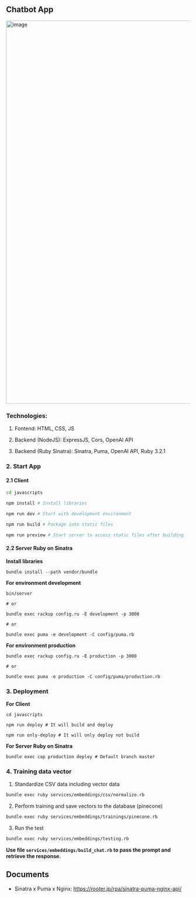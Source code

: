 ## Chatbot App

<img width="1047" alt="image" src="https://github.com/TOMOSIA-VIETNAM/chatbot-ruby-sample/assets/77431580/3768166b-5be2-4d82-8618-a6d8374880de">

### Technologies:

1. Fontend: HTML, CSS, JS

2. Backend (NodeJS): ExpressJS, Cors, OpenAI API

3. Backend (Ruby Sinatra): Sinatra, Puma, OpenAI API, Ruby 3.2.1

### 2. Start App

#### 2.1 Client

```bash
cd javascripts

npm install # Install libraries

npm run dev # Start with development environment

npm run build # Package into static files

npm run preview # Start server to access static files after building
```

#### 2.2 Server Ruby on Sinatra

**Install libraries**
```
bundle install --path vendor/bundle
```

**For environment development**

```
bin/server

# or

bundle exec rackup config.ru -E development -p 3000

# or

bundle exec puma -e development -C config/puma.rb
```

**For environment production**

```
bundle exec rackup config.ru -E production -p 3000

# or

bundle exec puma -e production -C config/puma/production.rb
```

### 3. Deployment

**For Client**

```
cd javascripts

npm run deploy # It will build and deploy

npm run only-deploy # It will only deploy not build
```

**For Server Ruby on Sinatra**

```
bundle exec cap production deploy # Default branch master
```

### 4. Training data vector

1. Standardize CSV data including vector data

```bash
bundle exec ruby services/embeddings/csv/normalize.rb
```

2. Perform training and save vectors to the database (pinecone)

```bash
bundle exec ruby services/embeddings/trainings/pinecone.rb
```

3. Run the test

```bash
bundle exec ruby services/embeddings/testing.rb
```

**Use file ```services/embeddings/build_chat.rb``` to pass the prompt and retrieve the response.**

## Documents

- Sinatra x Puma x Nginx: https://rooter.jp/rpa/sinatra-puma-nginx-api/
